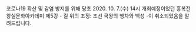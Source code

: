 코로나19 확산 및 감염 방지를 위해 당초 2020. 10. 7.(수) 14시 개최예정이었던 흥복전왕실문화아카데미 제5강 - 길 위의 조정: 조선 국왕의 행차와 백성 -이 취소되었음을 알려드립니다.